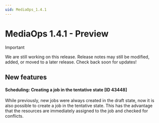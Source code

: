 ```yaml
---
uid: MediaOps_1.4.1
---
```


# MediaOps 1.4.1 - Preview

> [!IMPORTANT]
> We are still working on this release. Release notes may still be modified, added, or moved to a later release. Check back soon for updates!

## New features

#### Scheduling: Creating a job in the tentative state [ID 43448]

While previously, new jobs were always created in the draft state, now it is also possible to create a job in the tentative state. This has the advantage that the resources are immediately assigned to the job and checked for conflicts.
